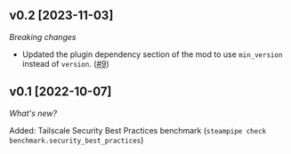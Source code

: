 ## v0.2 [2023-11-03]

_Breaking changes_

- Updated the plugin dependency section of the mod to use `min_version` instead of `version`. ([#9](https://github.com/turbot/steampipe-mod-tailscale-compliance/pull/9))

## v0.1 [2022-10-07]

_What's new?_

Added: Tailscale Security Best Practices benchmark (`steampipe check benchmark.security_best_practices`)
